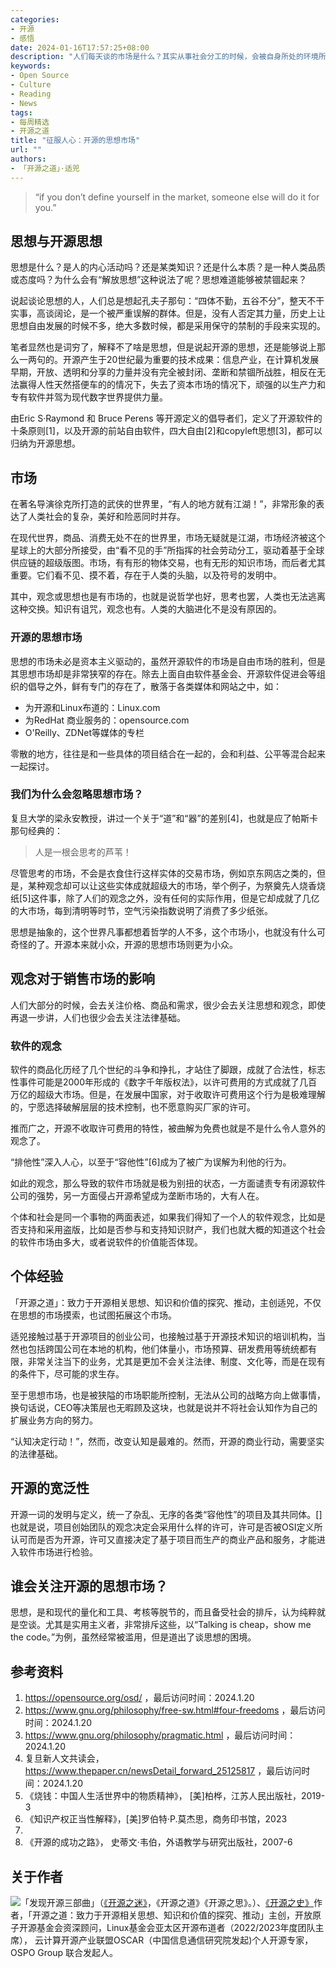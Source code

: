 ```yaml
---
categories:
- 开源
- 感悟
date: 2024-01-16T17:57:25+08:00
description: "人们每天谈的市场是什么？其实从事社会分工的时候，会被自身所处的环境所困，并不知道自己是被无形的手所左右，我们更多的感受到的是看得见的手的管理、制度和法律，开源软件的市场似乎是显而易见的，尽管有的时候人们会探讨它是否存在。不过，就适兕而言，他作为布道的工作，所处的这个思想市场有多大？有没有价值？"
keywords:
- Open Source
- Culture
- Reading
- News
tags:
- 每周精选
- 开源之道
title: "征服人心：开源的思想市场"
url: ""
authors:
- 「开源之道」·适兕
---
```


> “if you don’t define yourself in the market, someone else will do it for you.”

## 思想与开源思想

思想是什么？是人的内心活动吗？还是某类知识？还是什么本质？是一种人类品质或态度吗？为什么会有“解放思想”这种说法了呢？思想难道能够被禁锢起来？

说起谈论思想的人，人们总是想起孔夫子那句：“四体不勤，五谷不分”，整天不干实事，高谈阔论，是一个被严重误解的群体。但是，没有人否定其力量，历史上让思想自由发展的时候不多，绝大多数时候，都是采用保守的禁制的手段来实现的。

笔者显然也是词穷了，解释不了啥是思想，但是说起开源的思想，还是能够说上那么一两句的。开源产生于20世纪最为重要的技术成果：信息产业，在计算机发展早期，开放、透明和分享的力量并没有完全被封闭、垄断和禁锢所战胜，相反在无法赢得人性天然搭便车的的情况下，失去了资本市场的情况下，顽强的以生产力和专有软件并驾为现代数字世界提供力量。

由Eric S·Raymond 和 Bruce Perens 等开源定义的倡导者们，定义了开源软件的十条原则[1]，以及开源的前站自由软件，四大自由[2]和copyleft思想[3]，都可以归纳为开源思想。

## 市场

在著名导演徐克所打造的武侠的世界里，“有人的地方就有江湖！”，非常形象的表达了人类社会的复杂，美好和险恶同时并存。

在现代世界，商品、消费无处不在的世界里，市场无疑就是江湖，市场经济被这个星球上的大部分所接受，由“看不见的手”所指挥的社会劳动分工，驱动着基于全球供应链的超级版图。市场，有有形的物体交易，也有无形的知识市场，而后者尤其重要。它们看不见、摸不着，存在于人类的头脑，以及符号的发明中。

其中，观念或思想也是有市场的，也就是说哲学也好，思考也罢，人类也无法逃离这种交换。知识有诅咒，观念也有。人类的大脑进化不是没有原因的。

### 开源的思想市场

思想的市场未必是资本主义驱动的，虽然开源软件的市场是自由市场的胜利，但是其思想市场却是非常狭窄的存在。除去上面自由软件基金会、开源软件促进会等组织的倡导之外，鲜有专门的存在了，散落于各类媒体和网站之中，如：

* 为开源和Linux布道的：Linux.com
* 为RedHat 商业服务的：opensource.com
* O'Reilly、ZDNet等媒体的专栏

零散的地方，往往是和一些具体的项目结合在一起的，会和利益、公平等混合起来一起探讨。

### 我们为什么会忽略思想市场？

复旦大学的梁永安教授，讲过一个关于“道”和“器”的差别[4]，也就是应了帕斯卡那句经典的：

> 人是一根会思考的芦苇！

尽管思考的市场，不会是衣食住行这样实体的交易市场，例如京东网店之类的，但是，某种观念却可以让这些实体成就超级大的市场，举个例子，为祭奠先人烧香烧纸[5]这件事，除了人们的观念之外，没有任何的实际作用，但是它却成就了几亿的大市场，每到清明等时节，空气污染指数说明了消费了多少纸张。

思想是抽象的，这个世界凡事都想着哲学的人不多，这个市场小，也就没有什么可奇怪的了。开源本来就小众，开源的思想市场则更为小众。

## 观念对于销售市场的影响

人们大部分的时候，会去关注价格、商品和需求，很少会去关注思想和观念，即使再退一步讲，人们也很少会去关注法律基础。

### 软件的观念

软件的商品化历经了几个世纪的斗争和挣扎，才站住了脚跟，成就了合法性，标志性事件可能是2000年形成的《数字千年版权法》，以许可费用的方式成就了几百万亿的超级大市场。但是，在发展中国家，对于收取许可费用这个行为是极难理解的，宁愿选择破解层层的技术控制，也不愿意购买厂家的许可。

推而广之，开源不收取许可费用的特性，被曲解为免费也就是不是什么令人意外的观念了。

“排他性”深入人心，以至于“容他性”[6]成为了被广为误解为利他的行为。

如此的观念，那么导致的软件市场就是极为别扭的状态，一方面谴责专有闭源软件公司的强势，另一方面侵占开源希望成为垄断市场的，大有人在。

个体和社会是同一个事物的两面表述，如果我们得知了一个人的软件观念，比如是否支持和采用盗版，比如是否参与和支持知识财产，我们也就大概的知道这个社会的软件市场由多大，或者说软件的价值能否体现。

## 个体经验

「开源之道」：致力于开源相关思想、知识和价值的探究、推动，主创适兕，不仅在思想的市场摸索，也试图拓展这个市场。

适兕接触过基于开源项目的创业公司，也接触过基于开源技术知识的培训机构，当然也包括跨国公司在本地的机构，他们体量小，市场预算、研发费用等统统都有限，非常关注当下的业务，尤其是更加不会关注法律、制度、文化等，而是在现有的条件下，尽可能的求生存。

至于思想市场，也是被狭隘的市场职能所控制，无法从公司的战略方向上做事情，换句话说，CEO等决策层也无暇顾及这块，也就是说并不将社会认知作为自己的扩展业务方向的努力。

“认知决定行动！”，然而，改变认知是最难的。然而，开源的商业行动，需要坚实的法律基础。

## 开源的宽泛性

开源一词的发明与定义，统一了杂乱、无序的各类“容他性”的项目及其共同体。[] 也就是说，项目创始团队的观念决定会采用什么样的许可，许可是否被OSI定义所认可而是否为开源，许可又直接决定了基于项目而生产的商业产品和服务，才能进入软件市场进行检验。

## 谁会关注开源的思想市场？

思想，是和现代的量化和工具、考核等脱节的，而且备受社会的排斥，认为纯粹就是空谈。尤其是实用主义者，非常排斥这些，以“Talking is cheap，show me the code。”为例，虽然经常被滥用，但是道出了谈思想的困境。




## 参考资料

1. https://opensource.org/osd/ ，最后访问时间：2024.1.20
2. https://www.gnu.org/philosophy/free-sw.html#four-freedoms ，最后访问时间：2024.1.20
3. https://www.gnu.org/philosophy/pragmatic.html  ，最后访问时间：2024.1.20
4. 复旦新人文共读会，https://www.thepaper.cn/newsDetail_forward_25125817 ，最后访问时间：2024.1.20 
5. 《烧钱：中国人生活世界中的物质精神》， [美]柏桦，江苏人民出版社，2019-3
6. 《知识产权正当性解释》，[美]罗伯特·P.莫杰思，商务印书馆，2023
7. 
8. 《开源的成功之路》， 史蒂文·韦伯，外语教学与研究出版社，2007-6


## 关于作者

![](/public/kuosi-face-of-os.png)「发现开源三部曲」（[《开源之迷》](posts/book-of-open-source/the-fascinating-of-open-source/)，《开源之道》《开源之思》。）、[《开源之史》](posts/history-of-open-source/summary/)作者，「开源之道：致力于开源相关思想、知识和价值的探究、推动」主创，开放原子开源基金会资深顾问，Linux基金会亚太区开源布道者（2022/2023年度团队主席）， 云计算开源产业联盟OSCAR（中国信息通信研究院发起)个人开源专家，OSPO Group 联合发起人。
